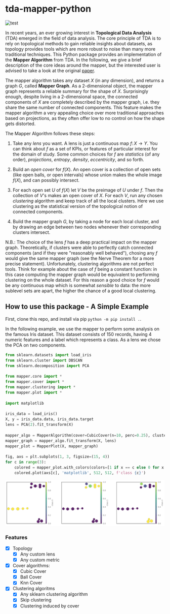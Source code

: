 # tda-mapper-python 

![test](https://github.com/lucasimi/tda-mapper-python/actions/workflows/test.yml/badge.svg)

In recent years, an ever growing interest in **Topological Data Analysis** (TDA) emerged in the field of data analysis. The core principle of TDA is to rely on topological methods to gain reliable insights about datasets, as topology provides tools which are more robust to noise than many more traditional techniques. This Python package provides an implementation of the **Mapper Algorithm** from TDA. In the following, we give a brief description of the core ideas around the mapper, but the interested user is advised to take a look at the original [paper](https://research.math.osu.edu/tgda/mapperPBG.pdf).

The mapper algorithm takes any dataset $X$ (in any dimension), and returns a graph $G$, called **Mapper Graph**. As a 2-dimensional object, the mapper graph represents a reliable summary for the shape of $X$. Surprisingly enough, despite living in a 2-dimensional space, the connected components of $X$ are completely described by the mapper graph, i.e. they share the same number of connected components. This feature makes the mapper algorithm a very appealing choice over more traditional approaches based on projections, as they often offer low to no control on how the shape gets distorted.

The Mapper Algorithm follows these steps:

1. Take any *lens* you want. A lens is just a continuous map $f \colon X \to Y$. You can think about $f$ as a set of KPIs, or features of particular interest for the domain of study. Some common choices for $f$ are *statistics* (of any order), *projections*, *entropy*, *density*, *eccentricity*, and so forth.

2. Build an *open cover* for $f(X)$. An open cover is a collection of open sets (like open balls, or open intervals) whose union makes the whole image $f(X)$, and can possibly intersect.

3. For each open set $U$ of $f(X)$ let $V$ be the preimage of $U$ under $f$. Then the collection of $V$'s makes an open cover of $X$. For each $V$, run any chosen *clustering* algorithm and keep track of all the local clusters. Here we use clustering as the statistical version of the topological notion of connected components.

4. Build the mapper graph $G$, by taking a node for each local cluster, and by drawing an edge between two nodes whenever their corresponding clusters intersect.

N.B.: The choice of the lens $f$ has a deep practical impact on the mapper graph. Theoretically, if clusters were able to perfectly catch connected components (and if they were "reasonably well behaved"), chosing any $f$ would give the same mapper graph (see the Nerve Theorem for a more precise statement). Unfortunately, clustering algorithms are not perfect tools. Think for example about the case of $f$ being a constant function: in this case computing the mapper graph would be equivalent to performing clustering on the whole dataset. For this reason a good choice for $f$ would be any continuous map which is somewhat *sensible* to data: the more sublevel sets are apart, the higher the chance of a good local clustering.

## How to use this package - A Simple Example

First, clone this repo, and install via pip `python -m pip install .`. 

In the following example, we use the mapper to perform some analysis on the famous Iris dataset. This dataset consists of 150 records, having 4 numeric features and a label which represents a class. As a lens we chose the PCA on two components. 

```python
from sklearn.datasets import load_iris
from sklearn.cluster import DBSCAN
from sklearn.decomposition import PCA

from mapper.core import *
from mapper.cover import *
from mapper.clustering import *
from mapper.plot import *

import matplotlib

iris_data = load_iris()
X, y = iris_data.data, iris_data.target
lens = PCA(2).fit_transform(X)

mapper_algo = MapperAlgorithm(cover=CubicCover(n=10, perc=0.25), clustering=TrivialClustering())
mapper_graph = mapper_algo.fit_transform(X, lens)
mapper_plot = MapperPlot(X, mapper_graph)

fig, axs = plt.subplots(1, 3, figsize=(15, 4))
for c in range(3):
    colored = mapper_plot.with_colors(colors=[1 if x == c else 0 for x in list(y)])
    colored.plot(axs[c], 'matplotlib', 512, 512, f'class {c}')
```
![The mapper graph of a random dataset](/examples/graph.png)

### Features

- [x] Topology
    - [x] Any custom lens
    - [x] Any custom metric
- [x] Cover algorithms:
    - [x] Cubic Cover
    - [x] Ball Cover
    - [x] Knn Cover
- [x] Clustering algoritms
    - [x] Any sklearn clustering algorithm
    - [x] Skip clustering
    - [x] Clustering induced by cover
